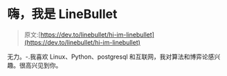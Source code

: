 # 嗨，我是 LineBullet

> 原文:[https://dev.to/linebullet/hi-im-linebullet](https://dev.to/linebullet/hi-im-linebullet)

无力。-.我喜欢 Linux、Python、postgresql 和互联网，我对算法和博弈论感兴趣。很高兴见到你。